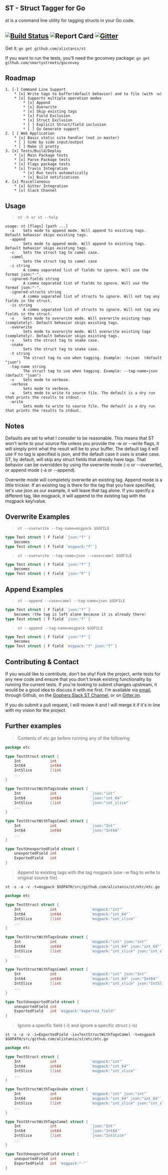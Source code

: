 ST - Struct Tagger for Go
---
st is a command line utility for tagging structs in your Go code.

[![Build Status](https://travis-ci.org/alistanis/st.svg?branch=master)](https://travis-ci.org/alistanis/st) ![Report Card](http://goreportcard.com/badge/alistanis/st) [![Gitter](https://badges.gitter.im/alistanis/st.svg)](https://gitter.im/alistanis/st?utm_source=badge&utm_medium=badge&utm_campaign=pr-badge)
---

Get it: 
```go get github.com/alistanis/st```

If you want to run the tests, you'll need the goconvey package:
```go get github.com/smartystreets/goconvey```

Roadmap
---
```
1. [-] Command Line Support
	* [x] Write tags to buffer(default behavior) and to file (with -w)
	* [x] Supports multiple operation modes
		* [x] Append
		* [x] Overwrite
		* [x] Skip existing tags
		* [x] Field Exclusion
		* [x] Struct Exclusion
		* [ ] Explicit Struct/field inclusion
		* [ ] Go Generate support 
2. [ ] Web Application
	* [x] Basic static site handler (not in master)
	* [ ] Side by side input/output
	* [ ] Make it pretty  
3. [x] Tests/Build/Deploy
	* [x] Main Package tests
	* [x] Parse Package tests
	* [x] Flags package tests
	* [x] Travis Integration
		* [x] Run tests automatically 
		* [x] Build notifications
4. [x] Miscellaneous
	* [x] Gitter Integration
	* [x] Slack Channel
```

Usage
---
>```st -h or st --help```

```
usage: st [flags] [path ...]
  -a	Sets mode to append mode. Will append to existing tags. Default behavior skips existing tags.
  -append
    	Sets mode to append mode. Will append to existing tags. Default behavior skips existing tags.
  -c	Sets the struct tag to camel case.
  -camel
    	Sets the struct tag to camel case
  -i string
    	A comma separated list of fields to ignore. Will use the format json:"-".
  -ignored-fields string
    	A comma separated list of fields to ignore. Will use the format json:"-".
  -ignored-structs string
    	A comma separated list of structs to ignore. Will not tag any fields in the struct.
  -is string
    	A comma separated list of structs to ignore. Will not tag any fields in the struct.
  -o	Sets mode to overwrite mode. Will overwrite existing tags (completely). Default behavior skips existing tags.
  -overwrite
    	Sets mode to overwrite mode. Will overwrite existing tags (completely). Default behavior skips existing tags.
  -s	Sets the struct tag to snake case.
  -snake
    	Sets the struct tag to snake case.
  -t string
    	The struct tag to use when tagging. Example: -t=json  (default "json")
  -tag-name string
    	The struct tag to use when tagging. Example: --tag-name=json  (default "json")
  -v	Sets mode to verbose.
  -verbose
    	Sets mode to verbose.
  -w	Sets mode to write to source file. The default is a dry run that prints the results to stdout.
  -write
    	Sets mode to write to source file. The default is a dry run that prints the results to stdout.
```

Notes
---

Defaults are set to what I consider to be reasonable. This means that ST won't write to your source file unless you
provide the -w or --write flags, it will simply print what the result will be to your buffer. The default tag it will use
if no tag is specified is json, and the default case it uses is snake case. ST, by default, will skip any struct fields
that already have tags. That behavior can be overridden by using the overwrite mode (-o or --overwrite), or append mode (-a or --append).

Overwrite mode will completely overwrite an existing tag. Append mode is a little trickier. If an existing tag is there for the
tag that you have specified, let's use json as our example, it will leave that tag alone. If you specify a different tag, like msgpack,
it will append to the existing tag with the msgpack key/value.


Overwrite Examples 
---
>```st --overwrite --tag-name=msgpack $GOFILE```

```go
type Test struct { F field `json:"f"`}
    becomes
type Test struct { F field `msgpack:"f"`}
```
>```st --overwrite --tag-name=json --case=camel $GOFILE```

```go
type Test struct { F field `json:"f"`}
    becomes
type Test struct { F field `json:"F"`}
```

Append Examples
---
>```st --append --case=camel --tag-name=json $GOFILE```

```go
type Test struct { F field `json:"f"`}
    becomes (the tag is left alone because it is already there)
type Test struct { F field `json:"f"`}
```
>```st --append --tag-name=msgpack $GOFILE```

```go
type Test struct { F field `json:"f"`}
    becomes
type Test struct { F field `msgpack:"f" json:"f"`}
```

Contributing & Contact
---
If you would like to contribute, don't be shy! Fork the project, write tests for any new code and ensure that you don't break existing
functionality by running the current tests. If you're looking to submit changes upstream, it would be a good idea to
discuss it with me first. I'm available via [email](ccooper@sessionm.com), through Github, on the
[Gophers Slack ST Channel](https://blog.gopheracademy.com/gophers-slack-community/), or on [Gitter.im](https://gitter.im/alistanis/st).

If you do submit a pull request, I will review it and I will merge it if it's in line with my vision for the project.


Further examples
---

>Contents of etc.go before running any of the following

```go
package etc

type TestStruct struct {
	Int             int
	Int64           int64
	IntSlice        []int
	...
}

type TestStructWithTagsSnake struct {
	Int             int               `json:"int"`
	Int64           int64             `json:"int_64"`
	IntSlice        []int             `json:"int_slice"`
	...
}

type TestStructWithTagsCamel struct {
	Int             int               `json:"Int"`
	Int64           int64             `json:"Int64"`
	...
}

type TestUnexportedField struct {
	unexportedField int
	ExportedField   int
}

```

> Append to existing tags with the tag msgpack (use -w flag to write to original source file) 
```
st -s -a -v -t=msgpack $GOPATH/src/github.com/alistanis/st/etc/etc.go
```

```go 
package etc

type TestStruct struct {
	Int             int               `msgpack:"int"`
	Int64           int64             `msgpack:"int_64"`
	IntSlice        []int             `msgpack:"int_slice"`
	...
}

type TestStructWithTagsSnake struct {
	Int             int               `msgpack:"int" json:"int"`
	Int64           int64             `msgpack:"int_64" json:"int_64"`
	IntSlice        []int             `msgpack:"int_slice" json:"int_slice"`
	...
}

type TestStructWithTagsCamel struct {
	Int             int               `msgpack:"int" json:"Int"`
	Int64           int64             `msgpack:"int_64" json:"Int64"`
	IntSlice        []int             `msgpack:"int_slice" json:"IntSlice"`
	...
}

type TestUnexportedField struct {
	unexportedField int
	ExportedField   int `msgpack:"exported_field"`
}
```
>Ignore a specific field (-i) and ignore a specific struct (-is)
```
st -s -a -v -i=ExportedField -is=TestStructWithTagsCamel -t=msgpack $GOPATH/src/github.com/alistanis/st/etc/etc.go
```

```go
package etc

type TestStruct struct {
	Int             int               `msgpack:"int"`
	Int64           int64             `msgpack:"int_64"`
	IntSlice        []int             `msgpack:"int_slice"`
	...
}

type TestStructWithTagsSnake struct {
	Int             int               `msgpack:"int" json:"int"`
	Int64           int64             `msgpack:"int_64" json:"int_64"`
	IntSlice        []int             `msgpack:"int_slice" json:"int_slice"`
	...
}

type TestStructWithTagsCamel struct {
	Int             int               `json:"Int"`
	Int64           int64             `json:"Int64"`
	IntSlice        []int             `json:"IntSlice"`
	...
}

type TestUnexportedField struct {
	unexportedField int
	ExportedField   int `msgpack:"-"`
}
```
